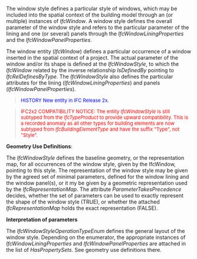 ﻿The window style defines a particular style of windows, which may be included into the spatial context of the building model through an (or multiple) instances of _IfcWindow_. A window style defines the overall parameter of the window style and refers to the particular parameter of the lining and one (or several) panels through the _IfcWindowLiningProperties_ and the _IfcWindowPanelProperties_.

The window entity (_IfcWindow_) defines a particular occurrence of a window inserted in the spatial context of a project. The actual parameter of the window and/or its shape is defined at the _IfcWindowStyle_, to which the _IfcWindow_ related by the inverse relationship _IsDefinedBy_ pointing to _IfcRelDefinesByType_. The _IfcWindowStyle_ also defines the particular attributes for the lining (_IfcWindowLiningProperties_) and panels (_IfcWindowPanelProperties_).

> <font color="#0000FF" size="-1">HISTORY New entity in IFC
		Release 2x.</font>

> <font color="#FF0000" size="-1">IFC2x2 COMPATIBILITY NOTICE:
		The entity <i>IfcWindowStyle</i> is still subtyped from the
		<i>IfcTypeProduct</i> to provide upward compatibility. This is a recorded
		anomaly as all other types for building elements are now subtyped from
		<i>IfcBuildingElementType</i> and have the suffix "Type", not "Style".</font>

****Geometry Use Definitions****:

The _IfcWindowStyle_ defines the baseline geometry, or the representation map, for all occurrences of the window style, given by the IfcWindow, pointing to this style. The representation of the window style may be given by the agreed set of minimal parameters, defined for the window lining and the window panel(s), or it my be given by a geometric representation used by the _IfcRepresentationMap_. The attribute _ParameterTakesPrecedence_ decides, whether the set of parameters can be used to exactly represent the shape of the window style (TRUE), or whether the attached _IfcRepresentationMap_ holds the exact representation (FALSE).

**Interpretation of parameters**

The _IfcWindowStyleOperationTypeEnum_ defines the general layout of the window style. Depending on the enumerator, the appropriate instances of _IfcWindowLiningProperties_ and _IfcWindowPanelProperties_ are attached in the list of _HasPropertySets_. See geometry use definitions there.